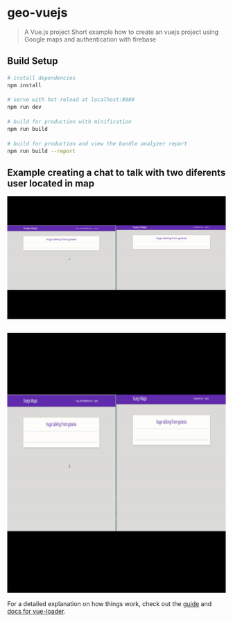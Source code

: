 # geo-vuejs

> A Vue.js project
> Short example how to create an vuejs project using Google maps and authentication with firebase

## Build Setup

``` bash
# install dependencies
npm install

# serve with hot reload at localhost:8080
npm run dev

# build for production with minification
npm run build

# build for production and view the bundle analyzer report
npm run build --report
```


## Example creating a chat to talk with two diferents user located in map
![](https://github.com/HugoOliveiraThor/vuejs-maps/blob/master/src/assets/readme/chatcrop.gif)
##

<img src="https://github.com/HugoOliveiraThor/vuejs-maps/blob/master/src/assets/readme/chatcrop.gif" width="800" height="600" />


For a detailed explanation on how things work, check out the [guide](http://vuejs-templates.github.io/webpack/) and [docs for vue-loader](http://vuejs.github.io/vue-loader).
